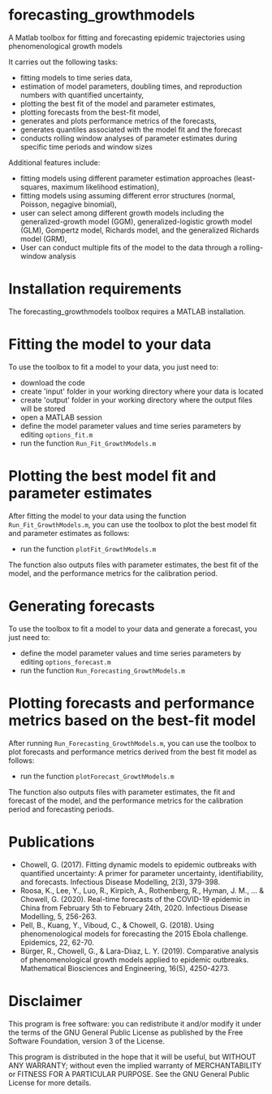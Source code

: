 # forecasting_growthmodels
 A Matlab toolbox for fitting and forecasting epidemic trajectories using phenomenological growth models


<p> It carries out the following tasks: </p> 
<ul>
    <li>fitting models to time series data,</li>
    <li>estimation of model parameters, doubling times, and reproduction numbers with quantified uncertainty,</li>
    <li>plotting the best fit of the model and parameter estimates,</li>
    <li>plotting forecasts from the best-fit model,</li>
    <li>generates and plots performance metrics of the forecasts,</li>
    <li>generates quantiles associated with the model fit and the forecast</li>
    <li>conducts rolling window analyses of parameter estimates during specific time periods and window sizes</li>
    
</ul>

<p> Additional features include:</p>

<ul>
    <li>fitting models using different parameter estimation approaches (least-squares, maximum likelihood estimation),</li>
    <li>fitting models using assuming different error structures (normal, Poisson, negagive binomial),</li>
    <li>user can select among different growth models including the generalized-growth model (GGM), generalized-logistic growth model (GLM), Gompertz model, Richards model, and the generalized Richards model (GRM),</li>
    <li> User can conduct multiple fits of the model to the data through a rolling-window analysis </li>
    
</ul>
    
# Installation requirements

The forecasting_growthmodels toolbox requires a MATLAB installation.

# Fitting the model to your data

To use the toolbox to fit a model to your data, you just need to:

<ul>
    <li>download the code </li>
    <li>create 'input' folder in your working directory where your data is located </li>
    <li>create 'output' folder in your working directory where the output files will be stored</li>   
    <li>open a MATLAB session </li>
    <li>define the model parameter values and time series parameters by editing <code>options_fit.m</code> </li>
    <li>run the function <code>Run_Fit_GrowthModels.m</code> </li>
</ul>
  
# Plotting the best model fit and parameter estimates

After fitting the model to your data using the function <code>Run_Fit_GrowthModels.m</code>, you can use the toolbox to plot the best model fit and parameter estimates as follows:

<ul>
    <li>run the function <code>plotFit_GrowthModels.m</code> </li>
</ul>

The function also outputs files with parameter estimates, the best fit of the model, and the performance metrics for the calibration period.

# Generating forecasts

To use the toolbox to fit a model to your data and generate a forecast, you just need to:

<ul>
    <li>define the model parameter values and time series parameters by editing <code>options_forecast.m</code> </li>
    <li>run the function <code>Run_Forecasting_GrowthModels.m</code> </li>
</ul>
  
# Plotting forecasts and performance metrics based on the best-fit model

After running <code>Run_Forecasting_GrowthModels.m</code>, you can use the toolbox to plot forecasts and performance metrics derived from the best fit model as follows:

<ul>
    <li>run the function <code>plotForecast_GrowthModels.m</code></li>
</ul>

The function also outputs files with parameter estimates, the fit and forecast of the model, and the performance metrics for the calibration period and forecasting periods.

# Publications

<ul>
    
<li> Chowell, G. (2017). Fitting dynamic models to epidemic outbreaks with quantified uncertainty: A primer for parameter uncertainty, identifiability, and forecasts. Infectious Disease Modelling, 2(3), 379-398. </li>

<li> Roosa, K., Lee, Y., Luo, R., Kirpich, A., Rothenberg, R., Hyman, J. M., ... & Chowell, G. (2020). Real-time forecasts of the COVID-19 epidemic in China from February 5th to February 24th, 2020. Infectious Disease Modelling, 5, 256-263.</li>

<li> Pell, B., Kuang, Y., Viboud, C., & Chowell, G. (2018). Using phenomenological models for forecasting the 2015 Ebola challenge. Epidemics, 22, 62-70. </li>

<li> Bürger, R., Chowell, G., & Lara-Díıaz, L. Y. (2019). Comparative analysis of phenomenological growth models applied to epidemic outbreaks. Mathematical Biosciences and Engineering, 16(5), 4250-4273. </li>

</ul>

# Disclaimer

This program is free software: you can redistribute it and/or modify it under the terms of the GNU General Public License as published by the Free Software Foundation, version 3 of the License.

This program is distributed in the hope that it will be useful, but WITHOUT ANY WARRANTY; without even the implied warranty of MERCHANTABILITY or FITNESS FOR A PARTICULAR PURPOSE.
See the GNU General Public License for more details.  
